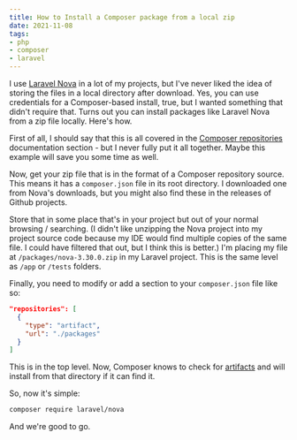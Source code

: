 ```yaml
---
title: How to Install a Composer package from a local zip
date: 2021-11-08
tags:
- php
- composer
- laravel
---
```

I use [Laravel Nova](https://nova.laravel.com) in a lot of my projects, but I've never liked the idea of storing the files in a local directory after download.  Yes, you can use credentials for a Composer-based install, true, but I wanted something that didn't require that.  Turns out you can install packages like Laravel Nova from a zip file locally.  Here's how.

<!--more-->

First of all, I should say that this is all covered in the [Composer repositories](https://getcomposer.org/doc/05-repositories.md) documentation section - but I never fully put it all together.  Maybe this example will save you some time as well.

Now, get your zip file that is in the format of a Composer repository source.  This means it has a `composer.json` file in its root directory.  I downloaded one from Nova's downloads, but you might also find these in the releases of Github projects.

Store that in some place that's in your project but out of your normal browsing / searching.  (I didn't like unzipping the Nova project into my project source code because my IDE would find multiple copies of the same file. I could have filtered that out, but I think this is better.) I'm placing my file at `/packages/nova-3.30.0.zip` in my Laravel project.  This is the same level as `/app` or `/tests` folders.

Finally, you need to modify or add a section to your `composer.json` file like so:

```json
"repositories": [
  {
    "type": "artifact",
    "url": "./packages"
  }
]
```

This is in the top level.  Now, Composer knows to check for [artifacts](https://getcomposer.org/doc/05-repositories.md#artifact) and will install from that directory if it can find it.

So, now it's simple:

```bash
composer require laravel/nova
``` 

And we're good to go.